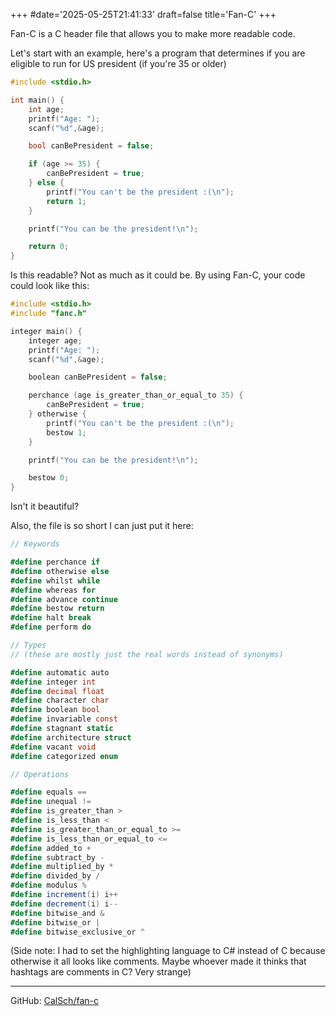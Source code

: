 +++
#date='2025-05-25T21:41:33'
draft=false
title='Fan-C'
+++

Fan-C is a C header file that allows you to make more readable code.

Let's start with an example, here's a program that determines if you are eligible to run for US president (if you're 35 or older)
```c
#include <stdio.h>

int main() {
    int age;
    printf("Age: ");
    scanf("%d",&age);

    bool canBePresident = false;

    if (age >= 35) {
        canBePresident = true;
    } else {
        printf("You can't be the president :(\n");
        return 1;
    }

    printf("You can be the president!\n");

    return 0;
}
```

Is this readable? Not as much as it could be.
By using Fan-C, your code could look like this:
```c
#include <stdio.h>
#include "fanc.h"

integer main() {
    integer age;
    printf("Age: ");
    scanf("%d",&age);

    boolean canBePresident = false;

    perchance (age is_greater_than_or_equal_to 35) {
        canBePresident = true;
    } otherwise {
        printf("You can't be the president :(\n");
        bestow 1;
    }

    printf("You can be the president!\n");

    bestow 0;
}
```

Isn't it beautiful?

Also, the file is so short I can just put it here:
```cs
// Keywords

#define perchance if
#define otherwise else
#define whilst while
#define whereas for
#define advance continue
#define bestow return
#define halt break
#define perform do

// Types
// (these are mostly just the real words instead of synonyms)

#define automatic auto
#define integer int
#define decimal float
#define character char
#define boolean bool
#define invariable const
#define stagnant static
#define architecture struct
#define vacant void
#define categorized enum

// Operations

#define equals ==
#define unequal !=
#define is_greater_than >
#define is_less_than <
#define is_greater_than_or_equal_to >=
#define is_less_than_or_equal_to <=
#define added_to +
#define subtract_by -
#define multiplied_by *
#define divided_by /
#define modulus %
#define increment(i) i++
#define decrement(i) i--
#define bitwise_and &
#define bitwise_or |
#define bitwise_exclusive_or ^
```

(Side note: I had to set the highlighting language to C# instead of C because otherwise it all looks like comments. Maybe whoever made it thinks that hashtags are comments in C? Very strange)

---

GitHub: [CalSch/fan-c](https://github.com/CalSch/fan-c)
